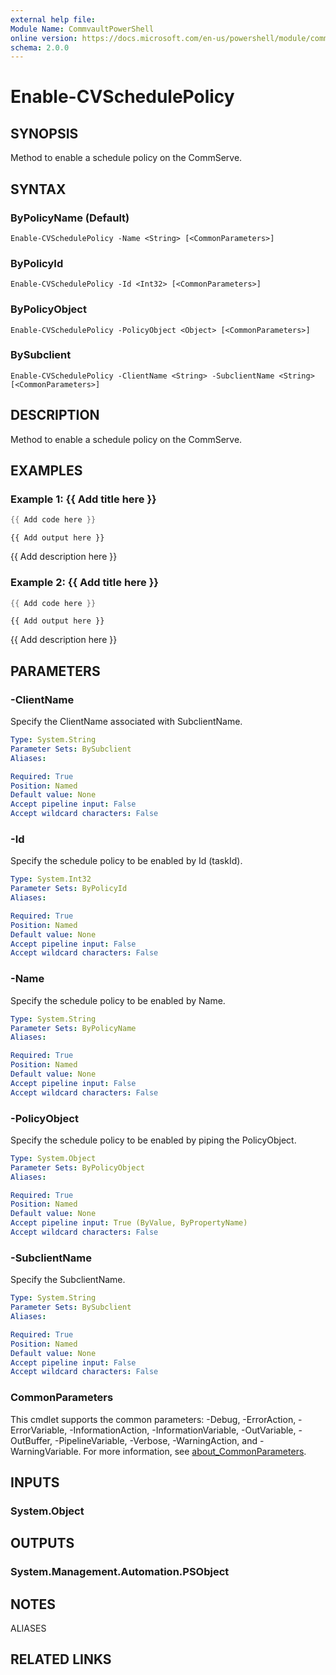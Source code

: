 ```yaml
---
external help file:
Module Name: CommvaultPowerShell
online version: https://docs.microsoft.com/en-us/powershell/module/commvaultpowershell/enable-cvschedulepolicy
schema: 2.0.0
---
```


# Enable-CVSchedulePolicy

## SYNOPSIS
Method to enable a schedule policy on the CommServe.

## SYNTAX

### ByPolicyName (Default)
```
Enable-CVSchedulePolicy -Name <String> [<CommonParameters>]
```

### ByPolicyId
```
Enable-CVSchedulePolicy -Id <Int32> [<CommonParameters>]
```

### ByPolicyObject
```
Enable-CVSchedulePolicy -PolicyObject <Object> [<CommonParameters>]
```

### BySubclient
```
Enable-CVSchedulePolicy -ClientName <String> -SubclientName <String> [<CommonParameters>]
```

## DESCRIPTION
Method to enable a schedule policy on the CommServe.

## EXAMPLES

### Example 1: {{ Add title here }}
```powershell
{{ Add code here }}
```

```output
{{ Add output here }}
```

{{ Add description here }}

### Example 2: {{ Add title here }}
```powershell
{{ Add code here }}
```

```output
{{ Add output here }}
```

{{ Add description here }}

## PARAMETERS

### -ClientName
Specify the ClientName associated with SubclientName.

```yaml
Type: System.String
Parameter Sets: BySubclient
Aliases:

Required: True
Position: Named
Default value: None
Accept pipeline input: False
Accept wildcard characters: False
```

### -Id
Specify the schedule policy to be enabled by Id (taskId).

```yaml
Type: System.Int32
Parameter Sets: ByPolicyId
Aliases:

Required: True
Position: Named
Default value: None
Accept pipeline input: False
Accept wildcard characters: False
```

### -Name
Specify the schedule policy to be enabled by Name.

```yaml
Type: System.String
Parameter Sets: ByPolicyName
Aliases:

Required: True
Position: Named
Default value: None
Accept pipeline input: False
Accept wildcard characters: False
```

### -PolicyObject
Specify the schedule policy to be enabled by piping the PolicyObject.

```yaml
Type: System.Object
Parameter Sets: ByPolicyObject
Aliases:

Required: True
Position: Named
Default value: None
Accept pipeline input: True (ByValue, ByPropertyName)
Accept wildcard characters: False
```

### -SubclientName
Specify the SubclientName.

```yaml
Type: System.String
Parameter Sets: BySubclient
Aliases:

Required: True
Position: Named
Default value: None
Accept pipeline input: False
Accept wildcard characters: False
```

### CommonParameters
This cmdlet supports the common parameters: -Debug, -ErrorAction, -ErrorVariable, -InformationAction, -InformationVariable, -OutVariable, -OutBuffer, -PipelineVariable, -Verbose, -WarningAction, and -WarningVariable. For more information, see [about_CommonParameters](http://go.microsoft.com/fwlink/?LinkID=113216).

## INPUTS

### System.Object

## OUTPUTS

### System.Management.Automation.PSObject

## NOTES

ALIASES

## RELATED LINKS

